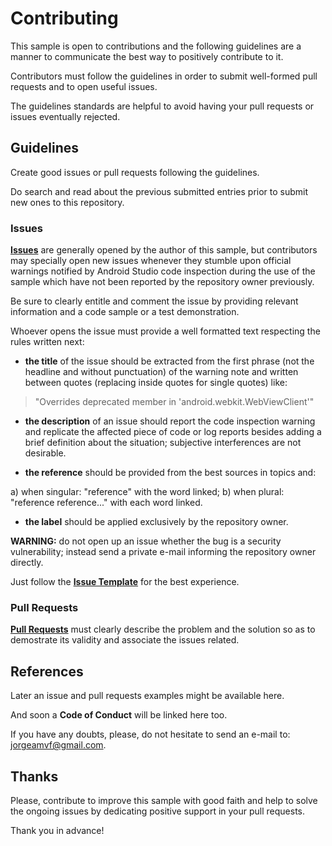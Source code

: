 # Contributing

This sample is open to contributions and the following guidelines are a manner to communicate the best way to positively contribute to it.

Contributors must follow the guidelines in order to submit well-formed pull requests and to open useful issues.

The guidelines standards are helpful to avoid having your pull requests or issues eventually rejected.

## Guidelines

Create good issues or pull requests following the guidelines.

Do search and read about the previous submitted entries prior to submit new ones to this repository.

### Issues

[**Issues**](https://github.com/JorgeAmVF/android-room-markdown-notepad/issues) are generally opened by the author of this sample, but contributors may specially open new issues whenever they stumble upon official warnings notified by Android Studio code inspection during the use of the sample which have not been reported by the repository owner previously.

Be sure to clearly entitle and comment the issue by providing relevant information and a code sample or a test demonstration.

Whoever opens the issue must provide a well formatted text respecting the rules written next: 

* **the title** of the issue should be extracted from the first phrase (not the headline and without punctuation) of the warning note and written between quotes (replacing inside quotes for single quotes) like:
>"Overrides deprecated member in 'android.webkit.WebViewClient'"

* **the description** of an issue should report the code inspection warning and replicate the affected piece of code or log reports besides adding a brief definition about the situation; subjective interferences are not desirable. 

* **the reference** should be provided from the best sources in topics and:

a) when singular: "reference" with the word linked;
b) when plural: "reference reference..." with each word linked.  

* **the label** should be applied exclusively by the repository owner.

**WARNING:** do not open up an issue whether the bug is a security vulnerability; instead send a private e-mail informing the repository owner directly.

Just follow the [**Issue Template**](https://github.com/JorgeAmVF/android-room-markdown-notepad/issues/new?template=issue-templates.md) for the best experience.

### Pull Requests

[**Pull Requests**](https://github.com/JorgeAmVF/android-room-markdown-notepad/pulls) must clearly describe the problem and the solution so as to demostrate its validity and associate the issues related.

## References

Later an issue and pull requests examples might be available here.

And soon a **Code of Conduct** will be linked here too.

If you have any doubts, please, do not hesitate to send an e-mail to: jorgeamvf@gmail.com.

## Thanks

Please, contribute to improve this sample with good faith and help to solve the ongoing issues by dedicating positive support in your pull requests.

Thank you in advance!
